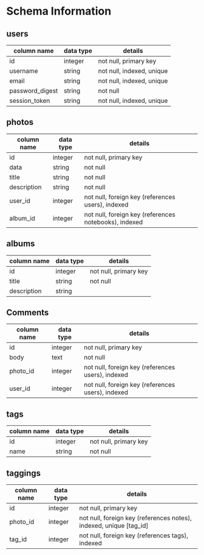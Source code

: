 # Schema Information

## users
column name     | data type | details
----------------|-----------|-----------------------
id              | integer   | not null, primary key
username        | string    | not null, indexed, unique
email           | string    | not null, indexed, unique
password_digest | string    | not null
session_token   | string    | not null, indexed, unique

## photos
column name | data type | details
------------|-----------|-----------------------
id          | integer   | not null, primary key
data        | string    | not null
title       | string    | not null
description | string    | not null
user_id     | integer   | not null, foreign key (references users), indexed
album_id    | integer   | not null, foreign key (references notebooks), indexed

## albums
column name | data type | details
------------|-----------|-----------------------
id          | integer   | not null, primary key
title       | string    | not null
description | string    |

## Comments
column name | data type | details
------------|-----------|-----------------------
id          | integer   | not null, primary key
body        | text      | not null
photo_id    | integer   | not null, foreign key (references users), indexed
user_id     | integer   | not null, foreign key (references users), indexed

## tags
column name | data type | details
------------|-----------|-----------------------
id          | integer   | not null, primary key
name        | string    | not null

## taggings
column name | data type | details
------------|-----------|-----------------------
id          | integer   | not null, primary key
photo_id    | integer   | not null, foreign key (references notes), indexed, unique [tag_id]
tag_id      | integer   | not null, foreign key (references tags), indexed
